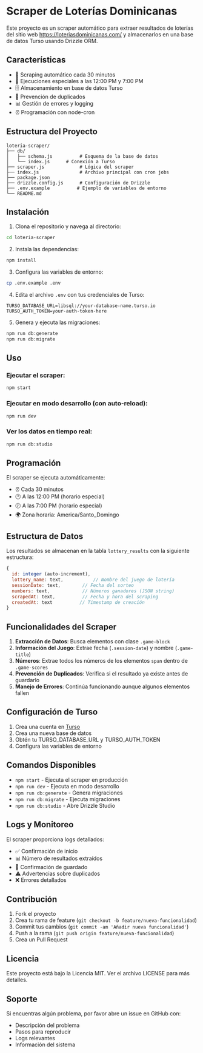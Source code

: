 # Scraper de Loterías Dominicanas

Este proyecto es un scraper automático para extraer resultados de loterías del sitio web https://loteriasdominicanas.com/ y almacenarlos en una base de datos Turso usando Drizzle ORM.

## Características

- 🔄 Scraping automático cada 30 minutos
- 📅 Ejecuciones especiales a las 12:00 PM y 7:00 PM
- 🗄️ Almacenamiento en base de datos Turso
- 🚫 Prevención de duplicados
- 📊 Gestión de errores y logging
- ⏰ Programación con node-cron

## Estructura del Proyecto

```
loteria-scraper/
├── db/
│   ├── schema.js          # Esquema de la base de datos
│   └── index.js      # Conexión a Turso
├── scraper.js             # Lógica del scraper
├── index.js               # Archivo principal con cron jobs
├── package.json
├── drizzle.config.js      # Configuración de Drizzle
├── .env.example          # Ejemplo de variables de entorno
└── README.md
```

## Instalación

1. Clona el repositorio y navega al directorio:

```bash
cd loteria-scraper
```

2. Instala las dependencias:

```bash
npm install
```

3. Configura las variables de entorno:

```bash
cp .env.example .env
```

4. Edita el archivo `.env` con tus credenciales de Turso:

```env
TURSO_DATABASE_URL=libsql://your-database-name.turso.io
TURSO_AUTH_TOKEN=your-auth-token-here
```

5. Genera y ejecuta las migraciones:

```bash
npm run db:generate
npm run db:migrate
```

## Uso

### Ejecutar el scraper:

```bash
npm start
```

### Ejecutar en modo desarrollo (con auto-reload):

```bash
npm run dev
```

### Ver los datos en tiempo real:

```bash
npm run db:studio
```

## Programación

El scraper se ejecuta automáticamente:

- ⏰ Cada 30 minutos
- 🕐 A las 12:00 PM (horario especial)
- 🕖 A las 7:00 PM (horario especial)
- 🌍 Zona horaria: America/Santo_Domingo

## Estructura de Datos

Los resultados se almacenan en la tabla `lottery_results` con la siguiente estructura:

```javascript
{
  id: integer (auto-increment),
  lottery_name: text,           // Nombre del juego de lotería
  sessionDate: text,        // Fecha del sorteo
  numbers: text,            // Números ganadores (JSON string)
  scrapedAt: text,          // Fecha y hora del scraping
  createdAt: text          // Timestamp de creación
}
```

## Funcionalidades del Scraper

1. **Extracción de Datos**: Busca elementos con clase `.game-block`
2. **Información del Juego**: Extrae fecha (`.session-date`) y nombre (`.game-title`)
3. **Números**: Extrae todos los números de los elementos `span` dentro de `.game-scores`
4. **Prevención de Duplicados**: Verifica si el resultado ya existe antes de guardarlo
5. **Manejo de Errores**: Continúa funcionando aunque algunos elementos fallen

## Configuración de Turso

1. Crea una cuenta en [Turso](https://turso.tech/)
2. Crea una nueva base de datos
3. Obtén tu TURSO_DATABASE_URL y TURSO_AUTH_TOKEN
4. Configura las variables de entorno

## Comandos Disponibles

- `npm start` - Ejecuta el scraper en producción
- `npm run dev` - Ejecuta en modo desarrollo
- `npm run db:generate` - Genera migraciones
- `npm run db:migrate` - Ejecuta migraciones
- `npm run db:studio` - Abre Drizzle Studio

## Logs y Monitoreo

El scraper proporciona logs detallados:

- ✅ Confirmación de inicio
- 📊 Número de resultados extraídos
- 💾 Confirmación de guardado
- ⚠️ Advertencias sobre duplicados
- ❌ Errores detallados

## Contribución

1. Fork el proyecto
2. Crea tu rama de feature (`git checkout -b feature/nueva-funcionalidad`)
3. Commit tus cambios (`git commit -am 'Añadir nueva funcionalidad'`)
4. Push a la rama (`git push origin feature/nueva-funcionalidad`)
5. Crea un Pull Request

## Licencia

Este proyecto está bajo la Licencia MIT. Ver el archivo LICENSE para más detalles.

## Soporte

Si encuentras algún problema, por favor abre un issue en GitHub con:

- Descripción del problema
- Pasos para reproducir
- Logs relevantes
- Información del sistema
